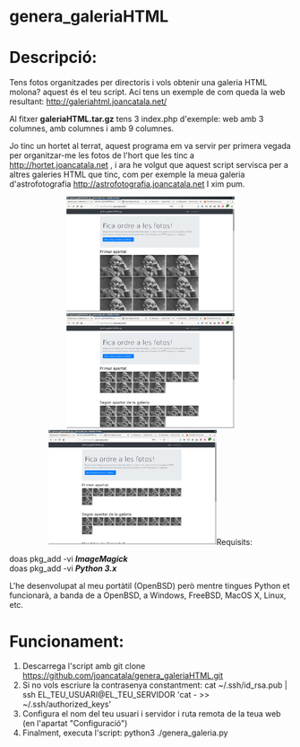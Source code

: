 genera_galeriaHTML
==========================

Descripció:
==========================
Tens fotos organitzades per directoris i vols obtenir una galeria HTML molona? aquest és el teu script. Ací tens un exemple de com queda la web resultant: http://galeriahtml.joancatala.net/

Al fitxer **galeriaHTML.tar.gz** tens 3 index.php d'exemple: web amb 3 columnes, amb columnes i amb 9 columnes.

Jo tinc un hortet al terrat, aquest programa em va servir per primera vegada per organitzar-me les fotos de l'hort
que les tinc a http://hortet.joancatala.net , i ara he volgut que aquest script servisca per a altres
galeries HTML que tinc, com per exemple la meua galeria d'astrofotografia http://astrofotografia.joancatala.net
I xim pum.

<p align="center">
  <img src="https://raw.githubusercontent.com/joancatala/genera_galeriaHTML/main/captura-3-columnas.jpg" width="300" alt="Exemple de galeria amb 3 columnes"><br />
  <img src="https://raw.githubusercontent.com/joancatala/genera_galeriaHTML/main/captura-6-columnas.jpg" width="300" alt="Exemple de galeria amb 6 columnes"><br />
  <img src="https://raw.githubusercontent.com/joancatala/genera_galeriaHTML/main/captura-9-columnas.jpg" width="300" alt="Exemple de galeria amb 9 columnes><br />
</p>


Requisits:
==========================
doas pkg_add -vi ***ImageMagick***  
doas pkg_add -vi ***Python 3.x***

L'he desenvolupat al meu portàtil (OpenBSD) però mentre tingues Python et funcionarà, a banda de a OpenBSD, a 
Windows, FreeBSD, MacOS X, Linux, etc. 

Funcionament:
==========================
1. Descarrega l'script amb git clone https://github.com/joancatala/genera_galeriaHTML.git   
2. Si no vols escriure la contrasenya constantment: cat ~/.ssh/id_rsa.pub | ssh EL_TEU_USUARI@EL_TEU_SERVIDOR 'cat - >> ~/.ssh/authorized_keys'  
3. Configura el nom del teu usuari i servidor i ruta remota de la teua web (en l'apartat "Configuració")
4. Finalment, executa l'script: python3 ./genera_galeria.py  
